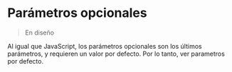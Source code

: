 # Parámetros opcionales

> En diseño

Al igual que JavaScript, los parámetros opcionales son los últimos parámetros, y requieren un
valor por defecto. Por lo tanto, ver parametros por defecto.

